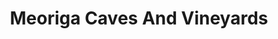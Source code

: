 ---
title: "Meoriga Caves And Vineyards"
url: /mayorga/meoriga-caves-and-vineyards/
shop: Spirituosen
---